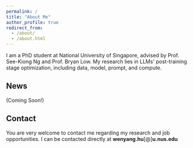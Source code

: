 ```yaml
---
permalink: /
title: "About Me"
author_profile: true
redirect_from: 
  - /about/
  - /about.html
---
```


I am a PhD student at National University of Singapore, advised by Prof. See-Kiong Ng and Prof. Bryan Low. My research lies in LLMs' post-training stage optimization, including data, model, prompt, and compute.

## News

(Coming Soon!)


## Contact

You are very welcome to contact me regarding my research and job opportunities. I can be contacted directly at **wenyang.hu**[@]**u.nus.edu**
